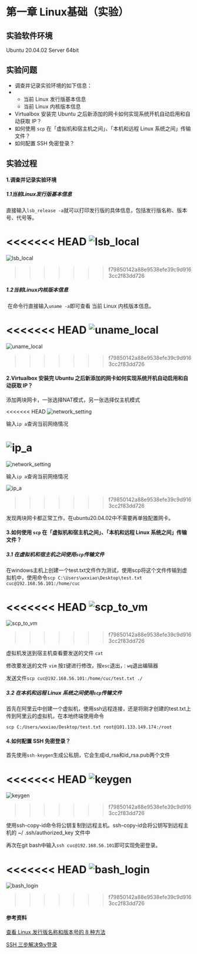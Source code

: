 # 第一章 Linux基础（实验）

## 实验软件环境

Ubuntu 20.04.02 Server 64bit

## 实验问题

- 调查并记录实验环境的如下信息：
- - 当前 Linux 发行版基本信息
  - 当前 Linux 内核版本信息
- Virtualbox 安装完 Ubuntu 之后新添加的网卡如何实现系统开机自动启用和自动获取 IP？
- 如何使用 `scp` 在「虚拟机和宿主机之间」、「本机和远程 Linux 系统之间」传输文件？
- 如何配置 SSH 免密登录？

## 实验过程

#### 1.调查并记录实验环境

#####    1.1当前Linux发行版基本信息

​    直接输入`lsb_release -a`就可以打印发行版的具体信息，包括发行版名称、版本号、代号等。

<<<<<<< HEAD
![lsb_local](img/lsb_local.png)
=======
![lsb_local](C:\Users\wxxiao\Desktop\lsb_local.png)
>>>>>>> f79850142a88e9538efe39c9d9163cc2f83dd726

#####     1.2当前Linux内核版本信息

​     在命令行直接输入`uname -a`即可查看 当前 Linux 内核版本信息。

<<<<<<< HEAD
![uname_local](img/uname_local.png)
=======
![uname_local](C:\Users\wxxiao\Desktop\uname_local.png)
>>>>>>> f79850142a88e9538efe39c9d9163cc2f83dd726

#### 2.Virtualbox 安装完 Ubuntu 之后新添加的网卡如何实现系统开机自动启用和自动获取 IP？

添加两块网卡，一张选择NAT模式，另一张选择仅主机模式

<<<<<<< HEAD
![network_setting](img/network_setting.png)

输入`ip a`查询当前网络情况

![ip_a](img/ip_a.png)
=======
![network_setting](C:\Users\wxxiao\Desktop\network_setting.png)

输入`ip a`查询当前网络情况

![ip_a](C:\Users\wxxiao\Desktop\ip_a.png)
>>>>>>> f79850142a88e9538efe39c9d9163cc2f83dd726

发现两块网卡都正常工作，在ubuntu20.04.02中不需要再单独配置网卡。

#### 3.如何使用 `scp` 在「虚拟机和宿主机之间」、「本机和远程 Linux 系统之间」传输文件？

#####      3.1 在虚拟机和宿主机之间使用`scp`传输文件

在windows主机上创建一个test.txt文件作为测试，使用scp将这个文件传输到虚拟机中，使用命令`scp C:\Users\wxxiao\Desktop\test.txt cuc@192.168.56.101:/home/cuc`

<<<<<<< HEAD
![scp_to_vm](img/scp_to_vm.png)
=======
![scp_to_vm](C:\Users\wxxiao\Desktop\scp_to_vm.png)
>>>>>>> f79850142a88e9538efe39c9d9163cc2f83dd726

虚拟机发送到宿主机查看要发送的文件  `cat`

修改要发送的文件 `vim`  按` I `键进行修改，按`esc`退出，`：wq`退出编辑器

发送文件`scp cuc@192.168.56.101:/home/cuc/test.txt ./`

#####     3.2 在本机和远程 Linux 系统之间使用`scp`传输文件

首先在阿里云中创建一个虚拟机，使用ssh远程连接，还是将刚才创建的test.txt上传到阿里云的虚拟机，在本地终端使用命令

`scp C:/Users/wxxiao/Desktop/test.txt root@101.133.149.174:/root `

#### 4.如何配置 SSH 免密登录？

首先使用`ssh-keygen`生成公私钥，它会生成id_rsa和id_rsa.pub两个文件

<<<<<<< HEAD
![keygen](img/keygen.png)
=======
![keygen](C:\Users\wxxiao\Desktop\keygen.png)
>>>>>>> f79850142a88e9538efe39c9d9163cc2f83dd726

使用ssh-copy-id命令将公钥复制到远程主机。ssh-copy-id会将公钥写到远程主机的 ~/ .ssh/authorized_key 文件中

再次在git bash中输入`ssh cuc@192.168.56.101`即可实现免密登录。

<<<<<<< HEAD
![bash_login](img/bash_login.png)
=======
![bash_login](C:\Users\wxxiao\Desktop\bash_login.png)
>>>>>>> f79850142a88e9538efe39c9d9163cc2f83dd726

#### 参考资料

[查看 Linux 发行版名称和版本号的 8 种方法](https://linux.cn/article-9586-1.html)

[SSH 三步解决免y登录](https://blog.csdn.net/jeikerxiao/article/details/84105529)

